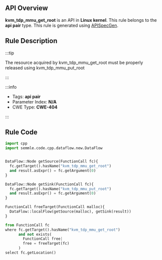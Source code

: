 ---
---


## API Overview
**kvm_tdp_mmu_get_root** is an API in **Linux kernel**. This rule belongs to the **api pair** type. This rule is generated using [APISpecGen](../../tools/APISpecGen).
## Rule Description

:::tip

The resource acquired by kvm_tdp_mmu_get_root must be properly released using kvm_tdp_mmu_put_root

:::

:::info

- Tags: **api pair**
- Parameter Index: **N/A**
- CWE Type: **CWE-404**

:::

## Rule Code
```python
import cpp
import semmle.code.cpp.dataflow.new.DataFlow


DataFlow::Node getSource(FunctionCall fc){
  fc.getTarget().hasName("kvm_tdp_mmu_get_root")
  and result.asExpr() = fc.getArgument(0)
}

DataFlow::Node getSink(FunctionCall fc){
  fc.getTarget().hasName("kvm_tdp_mmu_put_root")
  and result.asExpr() = fc.getArgument(0)
}

FunctionCall freeTarget(FunctionCall malloc){
  DataFlow::localFlow(getSource(malloc), getSink(result))
}

from FunctionCall fc
where fc.getTarget().hasName("kvm_tdp_mmu_get_root")
      and not exists(
        FunctionCall free| 
        free = freeTarget(fc)
      )
select fc.getLocation()

    
```